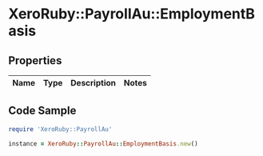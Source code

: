 # XeroRuby::PayrollAu::EmploymentBasis

## Properties

Name | Type | Description | Notes
------------ | ------------- | ------------- | -------------

## Code Sample

```ruby
require 'XeroRuby::PayrollAu'

instance = XeroRuby::PayrollAu::EmploymentBasis.new()
```


